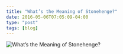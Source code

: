 ```yaml
---
title: "What’s the Meaning of Stonehenge?"
date: 2016-05-06T07:05:09-04:00
type: "post"
tags: [blog]
---
```



![What’s the Meaning of Stonehenge?](/images/blog/what’s-the-meaning-of-stonehenge?.jpg)